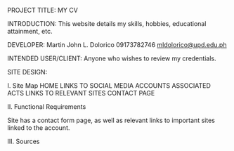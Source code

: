 PROJECT TITLE: MY CV

INTRODUCTION:
This website details my skills, hobbies, educational attainment, etc.

DEVELOPER:
Martin John L. Dolorico
09173782746
mldolorico@upd.edu.ph

INTENDED USER/CLIENT:
Anyone who wishes to review my credentials.

SITE DESIGN:

I. Site Map
  HOME
    LINKS TO SOCIAL MEDIA ACCOUNTS
  ASSOCIATED ACTS
    LINKS TO RELEVANT SITES
  CONTACT PAGE

II. Functional Requirements

Site has a contact form page, as well as relevant links to important sites linked to the account.

III. Sources
